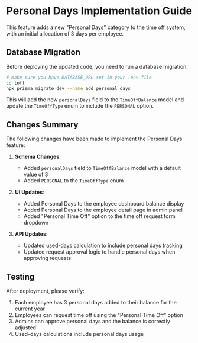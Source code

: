 # Personal Days Implementation Guide

This feature adds a new "Personal Days" category to the time off system, with an initial allocation of 3 days per employee.

## Database Migration

Before deploying the updated code, you need to run a database migration:

```bash
# Make sure you have DATABASE_URL set in your .env file
cd toff
npx prisma migrate dev --name add_personal_days
```

This will add the new `personalDays` field to the `TimeOffBalance` model and update the `TimeOffType` enum to include the `PERSONAL` option.

## Changes Summary

The following changes have been made to implement the Personal Days feature:

1. **Schema Changes**:
   - Added `personalDays` field to `TimeOffBalance` model with a default value of 3
   - Added `PERSONAL` to the `TimeOffType` enum

2. **UI Updates**:
   - Added Personal Days to the employee dashboard balance display
   - Added Personal Days to the employee detail page in admin panel
   - Added "Personal Time Off" option to the time off request form dropdown

3. **API Updates**:
   - Updated used-days calculation to include personal days tracking
   - Updated request approval logic to handle personal days when approving requests

## Testing

After deployment, please verify:
1. Each employee has 3 personal days added to their balance for the current year
2. Employees can request time off using the "Personal Time Off" option
3. Admins can approve personal days and the balance is correctly adjusted
4. Used-days calculations include personal days usage 